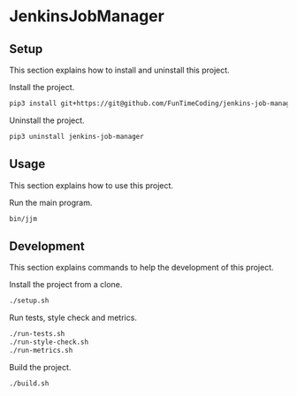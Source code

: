 # JenkinsJobManager

## Setup

This section explains how to install and uninstall this project.

Install the project.

```sh
pip3 install git+https://git@github.com/FunTimeCoding/jenkins-job-manager.git#egg=jenkins-job-manager
```

Uninstall the project.

```sh
pip3 uninstall jenkins-job-manager
```


## Usage

This section explains how to use this project.

Run the main program.

```sh
bin/jjm
```


## Development

This section explains commands to help the development of this project.

Install the project from a clone.

```sh
./setup.sh
```

Run tests, style check and metrics.

```sh
./run-tests.sh
./run-style-check.sh
./run-metrics.sh
```

Build the project.

```sh
./build.sh
```
